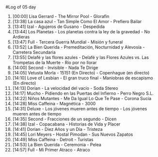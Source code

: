 #Log of 05 day

1. [00:00] Lisa Gerrard - The Mirror Pool - Glorafin
1. [13:38] La casa azul - Tan Simple Como El Amor - Prefiero Bailar
1. [13:41] Izal - Agujeros de Gusano - Despedida
1. [13:44] Los Planetas - Los planetas contra la ley de la gravedad - No Ardieras
1. [13:47] Full - Tercera Guerra Mundial - Misión y funeral
1. [13:52] La Bien Querida - Premeditación, Nocturnidad y Alevosía - Carretera Secundaria
1. [13:55] Delafé y las flores azules - Delafé y las Flores Azules vs. Las Trompetas de la Muerte - Río por no llorar
1. [14:00] Second - Invisible - Nada Te Dirige
1. [14:05] Vetusta Morla - 15151 (En Directo) - Copenhague (en directo)
1. [14:10] Love of Lesbian - El gran truco final - Maniobras de escapismo (En directo)
1. [14:13] Dorian - La velocidad del vacío - Soda Stereo
1. [14:17] Mucho - Pidiendo en las Puertas del Infierno - Perro Negro S.L.
1. [14:22] Niños Mutantes - Me Da Igual Lo Que Te Pase - Corona Sucia
1. [14:28] Miss Caffeina - Magnética - 3000
1. [14:31] Deluxe - Los jóvenes mueren antes de tiempo - Los jóvenes mueren antes de tiempo
1. [14:35] Second - Fracciones de un segundo - Dicen
1. [14:38] Izal - Copacabana - Historias de Vida y Placer
1. [14:41] Dorian - Diez Años y un Día - Tristeza
1. [14:45] Lori Meyers - Hostal Pimodan - Sus Nuevos Zapatos
1. [14:49] Miss Caffeina - Detroit - Turistas
1. [14:53] La Bien Querida - Ceremonia - Pelea
1. [14:57] Full - Mi Primer Atraco - Atraco
